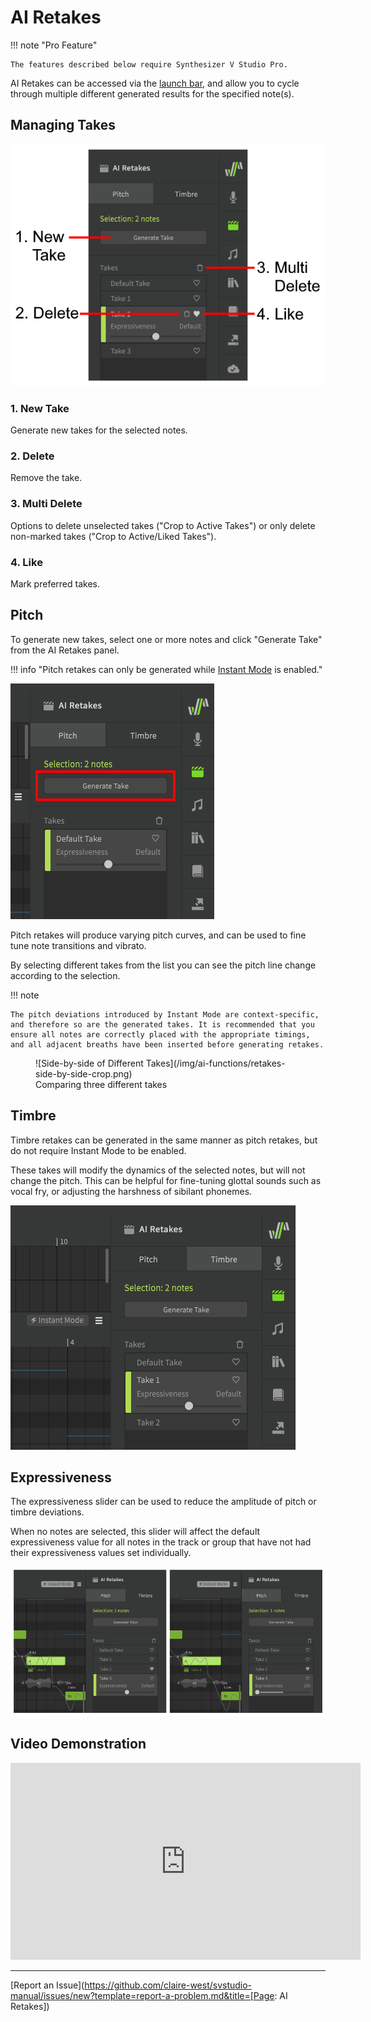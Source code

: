 # AI Retakes

!!! note "Pro Feature"

    The features described below require Synthesizer V Studio Pro.

AI Retakes can be accessed via the [launch bar](../workspace/side-panels.md), and allow you to cycle through multiple different generated results for the specified note(s).

## Managing Takes

![AI Retake Controls](/img/ai-functions/retakes-controls.png)

### 1. New Take
Generate new takes for the selected notes.

### 2. Delete
Remove the take.

### 3. Multi Delete
Options to delete unselected takes ("Crop to Active Takes") or only delete non-marked takes ("Crop to Active/Liked Takes").

### 4. Like
Mark preferred takes.

## Pitch

To generate new takes, select one or more notes and click "Generate Take" from the AI Retakes panel.

!!! info "Pitch retakes can only be generated while [Instant Mode](instant-mode.md) is enabled."

![Generating New Takes](/img/ai-functions/retakes-new.png)

Pitch retakes will produce varying pitch curves, and can be used to fine tune note transitions and vibrato.

By selecting different takes from the list you can see the pitch line change according to the selection.

!!! note

    The pitch deviations introduced by Instant Mode are context-specific, and therefore so are the generated takes. It is recommended that you ensure all notes are correctly placed with the appropriate timings, and all adjacent breaths have been inserted before generating retakes.


<figure markdown>
  ![Side-by-side of Different Takes](/img/ai-functions/retakes-side-by-side-crop.png)
  <figcaption>Comparing three different takes</figcaption>
</figure>

## Timbre

Timbre retakes can be generated in the same manner as pitch retakes, but do not require Instant Mode to be enabled.

These takes will modify the dynamics of the selected notes, but will not change the pitch. This can be helpful for fine-tuning glottal sounds such as vocal fry, or adjusting the harshness of sibilant phonemes.

![Timbre Retakes](/img/ai-functions/retakes-timbre.png)

## Expressiveness

The expressiveness slider can be used to reduce the amplitude of pitch or timbre deviations.

When no notes are selected, this slider will affect the default expressiveness value for all notes in the track or group that have not had their expressiveness values set individually.

![Side-by-side of Expressiveness Values](/img/ai-functions/retakes-expressiveness-crop.png)

## Video Demonstration

<iframe width="560" height="315" src="https://www.youtube-nocookie.com/embed/VyvXI3jEyRo" title="YouTube video player" frameborder="0" allowfullscreen></iframe>

---

[Report an Issue](https://github.com/claire-west/svstudio-manual/issues/new?template=report-a-problem.md&title=[Page: AI Retakes])